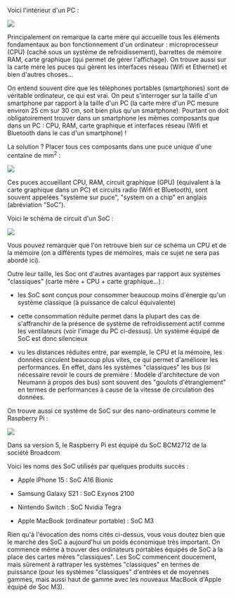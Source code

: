 Voici l'intérieur d'un PC :

![](img/c18c_1.png)

Principalement on remarque la carte mère qui accueille tous les éléments fondamentaux au bon fonctionnement d'un ordinateur : microprocesseur (CPU) (caché sous un système de refroidissement), barrettes de mémoire RAM, carte graphique (qui permet de gérer l'affichage). On trouve aussi sur la carte mère les puces qui gèrent les interfaces réseau (Wifi et Ethernet) et bien d'autres choses...

On entend souvent dire que les téléphones portables (smartphones) sont de véritable ordinateur, ce qui est vrai. On peut s'interroger sur la taille d'un smartphone par rapport à la taille d'un PC (la carte mère d'un PC mesure environ 25 cm sur 30 cm, soit bien plus qu'un smartphone). Pourtant on doit obligatoirement trouver dans un smartphone les mêmes composants que dans un PC : CPU, RAM, carte graphique et interfaces réseau (Wifi et Bluetooth dans le cas d'un smartphone) !

La solution ? Placer tous ces composants dans une puce unique d'une centaine de mm<sup>2</sup> :

![](img/c18c_2.png)

Ces puces accueillant CPU, RAM, circuit graphique (GPU) (équivalent à la carte graphique dans un PC) et circuits radio (Wifi et Bluetooth), sont souvent appelées "système sur puce", "system on a chip" en anglais (abréviation "SoC").

Voici le schéma de circuit d'un SoC :

![](img/c18c_3.jpg)

Vous pouvez remarquer que l'on retrouve bien sur ce schéma un CPU et de la mémoire (on a différents types de mémoires, mais ce sujet ne sera pas abordé ici).

Outre leur taille, les Soc ont d'autres avantages par rapport aux systèmes "classiques" (carte mère + CPU + carte graphique...) :

- les SoC sont conçus pour consommer beaucoup moins d'énergie qu'un système classique (à puissance de calcul équivalente)

- cette consommation réduite permet dans la plupart des cas de s'affranchir de la présence de système de refroidissement actif comme les ventilateurs (voir l'image du PC ci-dessus). Un système équipé de SoC est donc silencieux

- vu les distances réduites entre, par exemple, le CPU et la mémoire, les données circulent beaucoup plus vites, ce qui permet d'améliorer les performances. En effet, dans les systèmes "classiques" les bus (si nécessaire revoir le cours de première : Modèle d'architecture de von Neumann à propos des bus) sont souvent des "goulots d'étranglement" en termes de performances à cause de la vitesse de circulation des données.

On trouve aussi ce système de SoC sur des nano-ordinateurs comme le Raspberry Pi :

![](img/c18c_4.png)

Dans sa version 5, le Raspberry Pi est équipé du SoC BCM2712 de la société Broadcom

Voici les noms des SoC utilisés par quelques produits succès :

- Apple iPhone 15 : SoC A16 Bionic

- Samsung Galaxy S21 : SoC Exynos 2100

- Nintendo Switch : SoC Nvidia Tegra

- Apple MacBook (ordinateur portable) : SoC M3
 
Rien qu'à l'évocation des noms cités ci-dessus, vous vous doutez bien que le marché des SoC a aujourd'hui un poids économique très important. On commence même à trouver des ordinateurs portables équipés de SoC à la place des cartes mères "classiques". Les SoC commencent doucement, mais sûrement à rattraper les systèmes "classiques" en termes de puissance (pour les systèmes "classiques" d'entrées et de moyennes gammes, mais aussi haut de gamme avec les nouveaux MacBook d'Apple équipé de Soc M3).
